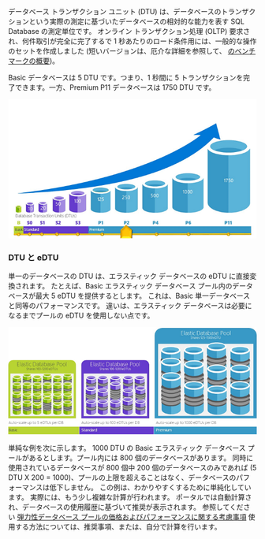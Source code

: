 データベース トランザクション ユニット (DTU) は、データベースのトランザクションという実際の測定に基づいたデータベースの相対的な能力を表す SQL Database の測定単位です。 オンライン トランザクション処理 (OLTP) 要求され、何件取引が完全に完了するで 1 秒あたりのロード条件用には、一般的な操作のセットを作成しました (短いバージョンは、厄介な詳細を参照して、 [のベンチマークの概要](../articles/sql-database/sql-database-benchmark-overview.md))。 

Basic データベースは 5 DTU です。つまり、1 秒間に 5 トランザクションを完了できます。一方、Premium P11 データベースは 1750 DTU です。 

![SQL Database の概要: 階層とレベル別の 1 つのデータベースの DTU](./media/sql-database-understanding-dtus/single_db_dtus.png)

### DTU と eDTU

単一のデータベースの DTU は、エラスティック データベースの eDTU に直接変換されます。 たとえば、Basic エラスティック データベース プール内のデータベースが最大 5 eDTU を提供するとします。 これは、Basic 単一データベースと同等のパフォーマンスです。 違いは、エラスティック データベースは必要になるまでプールの eDTU を使用しない点です。 

![SQL Database の概要: 階層別のエラスティック プール](./media/sql-database-understanding-dtus/sqldb_elastic_pools.png)

単純な例を次に示します。 1000 DTU の Basic エラスティック データベース プールがあるとします。プール内には 800 個のデータベースがあります。 同時に使用されているデータベースが 800 個中 200 個のデータベースのみであれば (5 DTU X 200 = 1000)、プールの上限を超えることはなく、データベースのパフォーマンスは低下しません。 この例は、わかりやすくするために単純化しています。 実際には、もう少し複雑な計算が行われます。 ポータルでは自動計算され、データベースの使用履歴に基づいて推奨が表示されます。 参照してください [弾力性データベース プールの価格およびパフォーマンスに関する考慮事項](../articles/sql-database/sql-database-elastic-pool-guidance.md) 使用する方法については、推奨事項、または、自分で計算を行います。 

